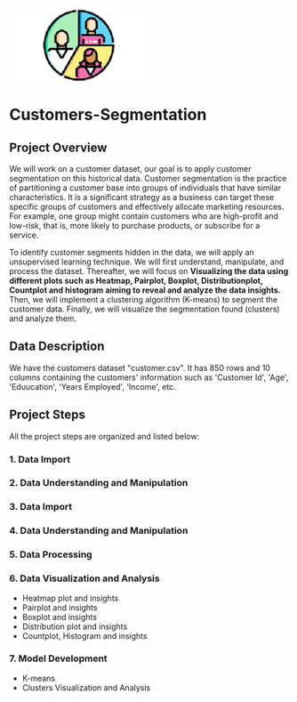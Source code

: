 ![Image](customer1.png)
# Customers-Segmentation
## Project Overview
We will work on a customer dataset, our goal is to apply customer segmentation on this historical data. Customer segmentation is the practice of partitioning a customer base into groups of individuals that have similar characteristics. It is a significant strategy as a business can target these specific groups of customers and effectively allocate marketing resources. For example, one group might contain customers who are high-profit and low-risk, that is, more likely to purchase products, or subscribe for a service. 

To identify customer segments hidden in the data, we will apply an unsupervised learning technique. We will first understand, manipulate, and process the dataset. Thereafter, we will focus on **Visualizing the data using different plots such as Heatmap, Pairplot, Boxplot, Distributionplot, Countplot and histogram aiming to reveal and analyze the data insights.** Then, we will implement a clustering algorithm (K-means) to segment the customer data. Finally, we will visualize the segmentation found (clusters) and analyze them.
## Data Description
We have the customers dataset "customer.csv". It has 850 rows and 10 columns containing the customers' information such as 'Customer Id', 'Age', 'Eduucation', 'Years Employed',
'Income', etc.
## Project Steps
All the project steps are organized and listed below:
### 1. Data Import
### 2. Data Understanding and Manipulation
### 3. Data Import
### 4. Data Understanding and Manipulation
### 5. Data Processing
### 6. Data Visualization and Analysis
* Heatmap plot and insights
* Pairplot and insights
* Boxplot  and insights
* Distribution plot and insights 
* Countplot, Histogram and insights
### 7. Model Development
* K-means
* Clusters Visualization and Analysis
